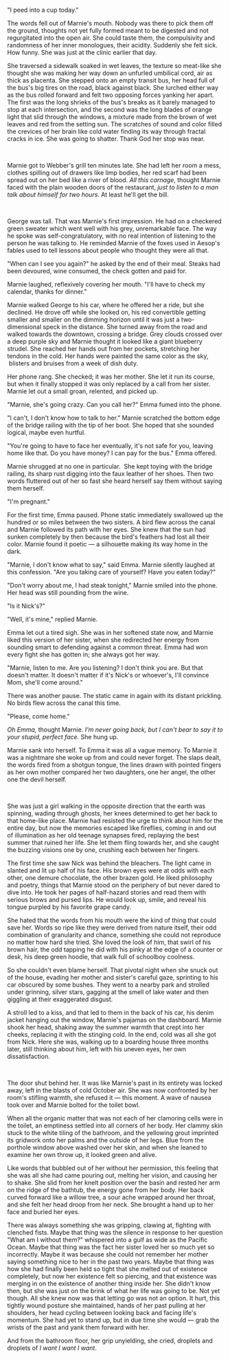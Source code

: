 "I peed into a cup today."

The words fell out of Marnie's mouth. Nobody was there to pick them off the ground, thoughts not yet fully formed meant to be digested and not regurgitated into the open air. She could taste them, the compulsivity and randomness of her inner monologues, their acidity. Suddenly she felt sick. How funny. She was just at the clinic earlier that day.

She traversed a sidewalk soaked in wet leaves, the texture so meat-like she thought she was making her way down an unfurled umbilical cord, air as thick as placenta. She stepped onto an empty transit bus, her head full of the bus's big tires on the road, black against black. She lurched either way as the bus rolled forward and felt two opposing forces yanking her apart. The first was the long shrieks of the bus's breaks as it barely managed to stop at each intersection, and the second was the long blades of orange light that slid through the windows, a mixture made from the brown of wet leaves and red from the setting sun. The scratches of sound and color filled the crevices of her brain like cold water finding its way through fractal cracks in ice. She was going to shatter. Thank God her stop was near.

<br>

Marnie got to Webber's grill ten minutes late. She had left her room a mess, clothes spilling out of drawers like limp bodies, her red scarf had been spread out on her bed like a river of blood. <i>All this carnage</i>, thought Marnie faced with the plain wooden doors of the restaurant, <i>just to listen to a man talk about himself for two hours</i>. At least he'll get the bill.

<br>

George was tall. That was Marnie's first impression. He had on a checkered green sweater which went well with his grey, unremarkable face. The way he spoke was self-congratulatory, with no real intention of listening to the person he was talking to. He reminded Marnie of the foxes used in Aesop's fables used to tell lessons about people who thought they were all that.

"When can I see you again?" he asked by the end of their meal. Steaks had been devoured, wine consumed, the check gotten and paid for.

Marnie laughed, reflexively covering her mouth. "I'll have to check my calendar, thanks for dinner."

Marnie walked George to his car, where he offered her a ride, but she declined. He drove off while she looked on, his red convertible getting smaller and smaller on the dimming horizon until it was just a two-dimensional speck in the distance. She turned away from the road and walked towards the downtown, crossing a bridge. Grey clouds crossed over a deep purple sky and Marnie thought it looked like a giant blueberry strudel. She reached her hands out from her pockets, stretching her tendons in the cold. Her hands were painted the same color as the sky,  blisters and bruises from a week of dish duty.

Her phone rang. She checked; it was her mother. She let it run its course, but when it finally stopped it was only replaced by a call from her sister. Marnie let out a small groan, relented, and picked up.

"Marnie, she's going crazy. Can you call her?" Emma fumed into the phone.

"I can't, I don't know how to talk to her." Marnie scratched the bottom edge of the bridge railing with the tip of her boot. She hoped that she sounded logical, maybe even hurtful.

"You're going to have to face her eventually, it's not safe for you, leaving home like that. Do you have money? I can pay for the bus." Emma offered.

Marnie shrugged at no one in particular.  She kept toying with the bridge railing, its sharp rust digging into the faux leather of her shoes. Then two words fluttered out of her so fast she heard herself say them without saying them herself.

"I'm pregnant."

For the first time, Emma paused. Phone static immediately swallowed up the hundred or so miles between the two sisters. A bird flew across the canal and Marnie followed its path with her eyes. She knew that the sun had sunken completely by then because the bird's feathers had lost all their color. Marnie found it poetic — a silhouette making its way home in the dark.

"Marnie, I don't know what to say," said Emma. Marnie silently laughed at this confession. "Are you taking care of yourself? Have you eaten today?"

"Don't worry about me, I had steak tonight," Marnie smiled into the phone. Her head was still pounding from the wine.

"Is it Nick's?"

"Well, it's mine," replied Marnie.

Emma let out a tired sigh. She was in her softened state now, and Marnie liked this version of her sister, when she redirected her energy from sounding smart to defending against a common threat. Emma had won every fight she has gotten in; she always got her way.

"Marnie, listen to me. Are you listening? I don't think you are. But that doesn't matter. It doesn't matter if it's Nick's or whoever's, I'll convince Mom, she'll come around."

There was another pause. The static came in again with its distant prickling. No birds flew across the canal this time.

"Please, come home."

<i>Oh Emma,</i> thought Marnie. <i>I'm never going back, but I can't bear to say it to your stupid, perfect face. </i>She hung up.

Marnie sank into herself. To Emma it was all a vague memory. To Marnie it was a nightmare she woke up from and could never forget. The slaps dealt, the words fired from a shotgun tongue, the lines drawn with pointed fingers as her own mother compared her two daughters, one her angel, the other one the devil herself.

<br>

She was just a girl walking in the opposite direction that the earth was spinning, wading through ghosts, her knees determined to get her back to that home-like place. Marnie had resisted the urge to think about him for the entire day, but now the memories escaped like fireflies, coming in and out of illumination as her old teenage synapses fired, replaying the best summer that ruined her life. She let them fling towards her, and she caught the buzzing visions one by one, crushing each between her fingers.

The first time she saw Nick was behind the bleachers. The light came in slanted and lit up half of his face. His brown eyes were at odds with each other, one demure chocolate, the other brazen gold. He liked philosophy and poetry, things that Marnie stood on the periphery of but never dared to dive into. He took her pages of half-hazard stories and read them with serious brows and pursed lips. He would look up, smile, and reveal his tongue purpled by his favorite grape candy.

She hated that the words from his mouth were the kind of thing that could save her. Words so ripe like they were derived from nature itself, their odd combination of granularity and chance, something she could not reproduce no matter how hard she tried. She loved the look of him, that swirl of his brown hair, the odd tapping he did with his pinky at the edge of a counter or desk, his deep green hoodie, that walk full of schoolboy coolness.

So she couldn't even blame herself. That pivotal night when she snuck out of the house, evading her mother and sister's careful gaze, sprinting to his car obscured by some bushes. They went to a nearby park and strolled under grinning, silver stars, gagging at the smell of lake water and then giggling at their exaggerated disgust.

A stroll led to a kiss, and that led to them in the back of his car, his denim jacket hanging out the window, Marnie's pajamas on the dashboard. Marnie shook her head, shaking away the summer warmth that crept into her cheeks, replacing it with the stinging cold. In the end, cold was all she got from Nick. Here she was, walking up to a boarding house three months later, still thinking about him, left with his uneven eyes, her own dissatisfaction.

<br>

The door shut behind her. It was like Marnie's past in its entirety was locked away, left in the blasts of cold October air. She was now confronted by her room's stifling warmth, she refused it — this moment. A wave of nausea took over and Marnie bolted for the toilet bowl.

When all the organic matter that was not each of her clamoring cells were in the toilet, an emptiness settled into all corners of her body. Her clammy skin stuck to the white tiling of the bathroom, and the yellowing grout imprinted its gridwork onto her palms and the outside of her legs. Blue from the porthole window above washed over her skin, and when she leaned to examine her own throw up, it looked green and alive.

Like words that bubbled out of her without her permission, this feeling that she was all she had came pouring out, melting her vision, and causing her to shake. She slid from her knelt position over the basin and rested her arm on the ridge of the bathtub, the energy gone from her body. Her back curved forward like a willow tree, a sour ache wrapped around her throat, and she felt her head droop from her neck. She brought a hand up to her face and buried her eyes.

There was always something she was gripping, clawing at, fighting with clenched fists. Maybe that thing was the silence in response to her question "What am I without them?" whispered into a gulf as wide as the Pacific Ocean. Maybe that thing was the fact her sister loved her so much yet so incorrectly. Maybe it was because she could not remember her mother saying something nice to her in the past two years. Maybe that thing was how she had finally been held so tight that she melted out of existence completely, but now her existence felt so piercing, and that existence was merging in on the existence of another thing inside her. She didn't know then, but she was just on the brink of what her life was going to be. Not yet though. All she knew now was that letting go was not an option. It hurt, this tightly wound posture she maintained, hands of her past pulling at her shoulders, her head cycling between looking back and facing life's momentum. She had yet to stand up, but in due time she would — grab the wrists of the past and yank them forward with her.

And from the bathroom floor, her grip unyielding, she cried, droplets and droplets of <i>I want I want I want</i>.
